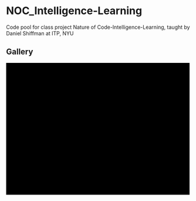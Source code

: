 # NOC_Intelligence-Learning
Code pool for class project Nature of Code-Intelligence-Learning, taught by Daniel Shiffman at ITP, NYU

## Gallery

<img src = "https://github.com/yulicai/NOC_Intelligence-Learning/raw/master/images/w1_movemouse.gif" width = "500">
